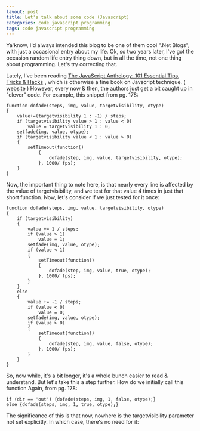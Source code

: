 ```yaml
---
layout: post
title: Let's talk about some code (Javascript)
categories: code javascript programming
tags: code javascript programming
---
```


Ya'know, I'd always intended this blog to be one of them cool ".Net Blogs", with just a occasional entry about my life.  Ok, so two years later, I've got the occasion random life entry thing down, but in all the time, not one thing about programming.  Let's try correcting that.

Lately, I've been reading <a href="http://www.amazon.com/gp/product/0975240269/ref=as_li_ss_tl?ie=UTF8&amp;camp=1789&amp;creative=390957&amp;creativeASIN=0975240269&amp;linkCode=as2&amp;tag=njtheatercom-20">The JavaScript Anthology: 101 Essential Tips, Tricks &amp; Hacks</a><img src="http://www.assoc-amazon.com/e/ir?t=njtheatercom-20&amp;l=as2&amp;o=1&amp;a=0975240269" width="1" height="1" border="0" alt="" style="border:none !important; margin:0px !important;" />
, which is otherwise a fine book on Javscript technique. ( [website](http://www.sitepoint.com/books/jsant1/) )  However, every now & then, the authors just get a bit caught up in "clever" code.  For example, this snippet from pg. 178:

	function dofade(steps, img, value, targetvisibility, otype)
	{
		value+=(targetvisibility 1 : -1) / steps;
		if (targetvisibility value > 1 : value < 0)
			value = targetvisibility 1 : 0;
		setfade(img, value, otype);
		if (targetvisibility value < 1 : value > 0)
		{
			setTimeout(function()
				{
					dofade(step, img, value, targetvisibility, otype);
				}, 1000/ fps);
		}
	}

Now, the important thing to note here, is that nearly every line is affected by the value of targetvisibility, and we test for that value 4 times in just that short function.  Now, let's consider if we just tested for it once:

 	function dofade(steps, img, value, targetvisibility, otype)
	{
		if (targetvisibility)
		{
			value += 1 / steps;
			if (value > 1)
				value = 1;
			setfade(img, value, otype);
			if (value < 1)
			{
				setTimeout(function()
				{
					dofade(step, img, value, true, otype);
				}, 1000/ fps);
			}
		}
		else
		{
			value += -1 / steps;
			if (value < 0)
				value = 0;
			setfade(img, value, otype);
			if (value > 0)
			{
				setTimeout(function()
				{
					dofade(step, img, value, false, otype);
				}, 1000/ fps);
			}
		}
	}
 
So, now while, it's a bit longer, it's a whole bunch easier to read & understand. But let's take this a step further.  How do we initially call this function   Again, from pg. 178:

	if (dir == 'out') {dofade(steps, img, 1, false, otype);}
	else {dofade(steps, img, 1, true, otype);}
	
The significance of this is that now, nowhere is the targetvisibility parameter not set explicitly. In which case, there's no need for it:

<script src="https://gist.github.com/jamescurran/5464815.js">   </script>
>   
>   